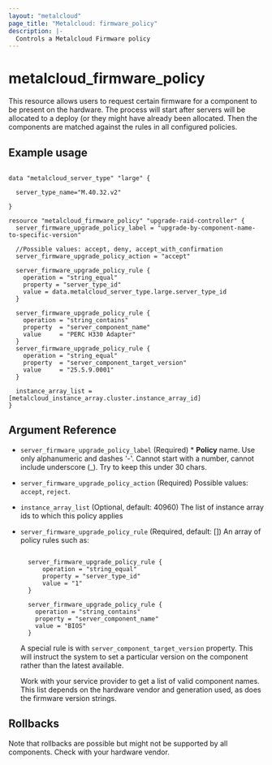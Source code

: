 ```yaml
---
layout: "metalcloud"
page_title: "Metalcloud: firmware_policy"
description: |-
  Controls a Metalcloud Firmware policy
---
```



# metalcloud_firmware_policy

This resource allows users to request certain firmware for a component to be present on the hardware. The process will start after servers will be allocated to a deploy (or they might have already been allocated. Then the components are matched against the rules in all configured policies. 

## Example usage

```hcl

data "metalcloud_server_type" "large" {

  server_type_name="M.40.32.v2"
  
}

resource "metalcloud_firmware_policy" "upgrade-raid-controller" {
  server_firmware_upgrade_policy_label = "upgrade-by-component-name-to-specific-version"

  //Possible values: accept, deny, accept_with_confirmation
  server_firmware_upgrade_policy_action = "accept"

  server_firmware_upgrade_policy_rule {
    operation = "string_equal"
    property = "server_type_id"
    value = data.metalcloud_server_type.large.server_type_id
  }

  server_firmware_upgrade_policy_rule {
    operation = "string_contains"
    property  = "server_component_name"
    value     = "PERC H330 Adapter"
  }
  server_firmware_upgrade_policy_rule {
    operation = "string_equal"
    property  = "server_component_target_version"
    value     = "25.5.9.0001"
  }

  instance_array_list = [metalcloud_instance_array.cluster.instance_array_id]
}

```
## Argument Reference

* `server_firmware_upgrade_policy_label` (Required) *  **Policy** name. Use only alphanumeric and dashes '-'. Cannot start with a number, cannot include underscore (_). Try to keep this under 30 chars.
* `server_firmware_upgrade_policy_action` (Required) Possible values: `accept`, `reject`. 
* `instance_array_list` (Optional, default: 40960) The list of instance array ids to which this policy applies
* `server_firmware_upgrade_policy_rule` (Required, default: []) An array of policy rules such as:
  ```
  
    server_firmware_upgrade_policy_rule {
        operation = "string_equal"
        property = "server_type_id"
        value = "1"
    }

    server_firmware_upgrade_policy_rule {
      operation = "string_contains"
      property = "server_component_name"
      value = "BIOS"
    }
  ```
  
  A special rule is with `server_component_target_version` property. This will instruct the system to set a particular version on the component rather than the latest available.
  
  Work with your service provider to get a list of valid component names. This list depends on the hardware vendor and generation used, as does the firmware version strings. 

## Rollbacks

Note that rollbacks are possible but might not be supported by all components. Check with your hardware vendor. 
